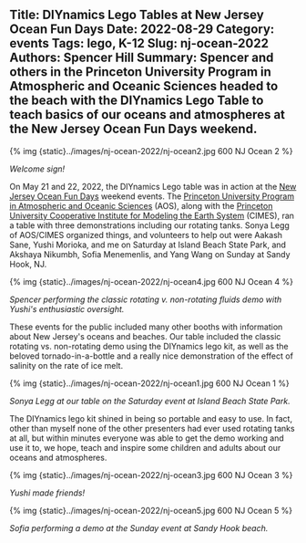 Title: DIYnamics Lego Tables at New Jersey Ocean Fun Days
Date: 2022-08-29
Category: events
Tags: lego, K-12
Slug: nj-ocean-2022
Authors: Spencer Hill
Summary: Spencer and others in the Princeton University Program in Atmospheric and Oceanic Sciences headed to the beach with the DIYnamics Lego Table to teach basics of our oceans and atmospheres at the New Jersey Ocean Fun Days weekend.
---

{% img {static}../images/nj-ocean-2022/nj-ocean2.jpg 600 NJ Ocean 2 %}

_Welcome sign!_

On May 21 and 22, 2022, the DIYnamics Lego table was in action at the [New Jersey Ocean Fun Days](https://oceanfundays.org/) weekend events.  The [Princeton University Program in Atmospheric and Oceanic Sciences](https://aos.princeton.edu/) (AOS), along with the [Princeton University Cooperative Institute for Modeling the Earth System](https://cimes.princeton.edu/) (CIMES), ran a table with three demonstrations including our rotating tanks.  Sonya Legg of AOS/CIMES organized things, and volunteers to help out were Aakash Sane, Yushi Morioka, and me on Saturday at Island Beach State Park, and Akshaya Nikumbh, Sofia Menemenlis, and Yang Wang on Sunday at Sandy Hook, NJ.

{% img {static}../images/nj-ocean-2022/nj-ocean4.jpg 600 NJ Ocean 4 %}

_Spencer performing the classic rotating v. non-rotating fluids demo with Yushi's enthusiastic oversight._

These events for the public included many other booths with information about New Jersey's oceans and beaches.  Our table included the classic rotating vs. non-rotating demo using the DIYnamics lego kit, as well as the beloved tornado-in-a-bottle and a really nice demonstration of the effect of salinity on the rate of ice melt.

{% img {static}../images/nj-ocean-2022/nj-ocean1.jpg 600 NJ Ocean 1 %}

_Sonya Legg at our table on the Saturday event at Island Beach State Park._

The DIYnamics lego kit shined in being so portable and easy to use.  In fact, other than myself none of the other presenters had ever used rotating tanks at all, but within minutes everyone was able to get the demo working and use it to, we hope, teach and inspire some children and adults about our oceans and atmospheres.

{% img {static}../images/nj-ocean-2022/nj-ocean3.jpg 600 NJ Ocean 3 %}

_Yushi made friends!_


{% img {static}../images/nj-ocean-2022/nj-ocean5.jpg 600 NJ Ocean 5 %}

_Sofia performing a demo at the Sunday event at Sandy Hook beach._
